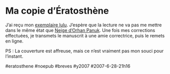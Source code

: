 # Ma copie d’Ératosthène

J’ai reçu mon [exemplaire lulu](../../page/eratosthene). J’espère que la lecture ne va pas me mettre dans le même état que [Neige d’Orhan Panuk](neige-d%e2%80%99orhan-panuk.md). Une fois mes corrections effectuées, je transmets le manuscrit à une amie correctrice, puis le remets en ligne.

PS : La couverture est affreuse, mais ce n’est vraiment pas mon souci pour l’instant.

#eratosthene #noepub #breves #y2007 #2007-6-28-21h16
